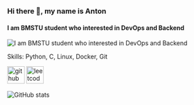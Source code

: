 ### Hi there 👋, my name is Anton
#### I am BMSTU student who interested in DevOps and Backend
![I am BMSTU student who interested in DevOps and Backend](https://i.redd.it/odp5mi64gyy21.png)


Skills: Python, C, Linux, Docker, Git



[<img src='https://cdn.jsdelivr.net/npm/simple-icons@3.0.1/icons/github.svg' alt='github' height='40'>](https://github.com/Anton-Litvin)  [<img src='https://cdn.jsdelivr.net/npm/simple-icons@3.0.1/icons/leetcode.svg' alt='leetcode' height='40'>](https://leetcode.com/u/Asta_li/)  

![GitHub stats](https://github-readme-stats.vercel.app/api?username=Anton-Litvin&show_icons=true)  

